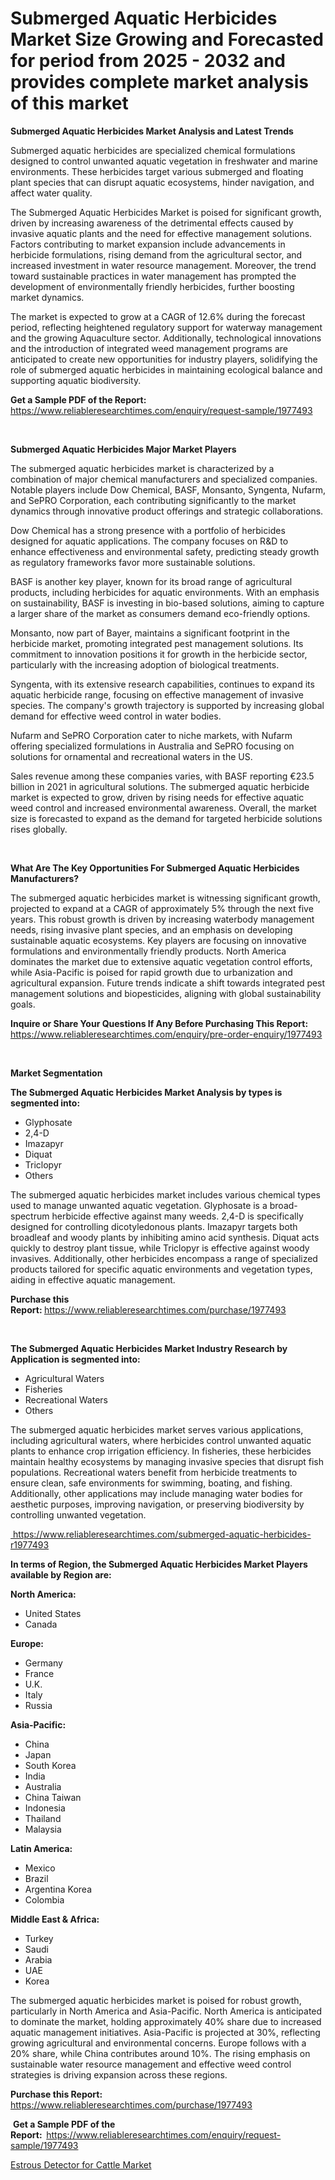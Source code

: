 <p><h1>Submerged Aquatic Herbicides Market Size Growing and Forecasted for period from 2025 - 2032 and provides complete market analysis of this market</h1></p><p><strong>Submerged Aquatic Herbicides Market Analysis and Latest Trends</strong></p>
<p><p>Submerged aquatic herbicides are specialized chemical formulations designed to control unwanted aquatic vegetation in freshwater and marine environments. These herbicides target various submerged and floating plant species that can disrupt aquatic ecosystems, hinder navigation, and affect water quality.</p><p>The Submerged Aquatic Herbicides Market is poised for significant growth, driven by increasing awareness of the detrimental effects caused by invasive aquatic plants and the need for effective management solutions. Factors contributing to market expansion include advancements in herbicide formulations, rising demand from the agricultural sector, and increased investment in water resource management. Moreover, the trend toward sustainable practices in water management has prompted the development of environmentally friendly herbicides, further boosting market dynamics.</p><p>The market is expected to grow at a CAGR of 12.6% during the forecast period, reflecting heightened regulatory support for waterway management and the growing Aquaculture sector. Additionally, technological innovations and the introduction of integrated weed management programs are anticipated to create new opportunities for industry players, solidifying the role of submerged aquatic herbicides in maintaining ecological balance and supporting aquatic biodiversity.</p></p>
<p><strong>Get a Sample PDF of the Report:&nbsp;</strong> <a href="https://www.reliableresearchtimes.com/enquiry/request-sample/1977493?utm_campaign=2009&utm_medium=2&utm_source=Github&utm_content=ia&utm_term=30032025&utm_id=submerged-aquatic-herbicides">https://www.reliableresearchtimes.com/enquiry/request-sample/1977493</a></p>
<p>&nbsp;</p>
<p><strong>Submerged Aquatic Herbicides Major Market Players</strong></p>
<p><p>The submerged aquatic herbicides market is characterized by a combination of major chemical manufacturers and specialized companies. Notable players include Dow Chemical, BASF, Monsanto, Syngenta, Nufarm, and SePRO Corporation, each contributing significantly to the market dynamics through innovative product offerings and strategic collaborations.</p><p>Dow Chemical has a strong presence with a portfolio of herbicides designed for aquatic applications. The company focuses on R&D to enhance effectiveness and environmental safety, predicting steady growth as regulatory frameworks favor more sustainable solutions.</p><p>BASF is another key player, known for its broad range of agricultural products, including herbicides for aquatic environments. With an emphasis on sustainability, BASF is investing in bio-based solutions, aiming to capture a larger share of the market as consumers demand eco-friendly options.</p><p>Monsanto, now part of Bayer, maintains a significant footprint in the herbicide market, promoting integrated pest management solutions. Its commitment to innovation positions it for growth in the herbicide sector, particularly with the increasing adoption of biological treatments.</p><p>Syngenta, with its extensive research capabilities, continues to expand its aquatic herbicide range, focusing on effective management of invasive species. The company's growth trajectory is supported by increasing global demand for effective weed control in water bodies.</p><p>Nufarm and SePRO Corporation cater to niche markets, with Nufarm offering specialized formulations in Australia and SePRO focusing on solutions for ornamental and recreational waters in the US.</p><p>Sales revenue among these companies varies, with BASF reporting €23.5 billion in 2021 in agricultural solutions. The submerged aquatic herbicide market is expected to grow, driven by rising needs for effective aquatic weed control and increased environmental awareness. Overall, the market size is forecasted to expand as the demand for targeted herbicide solutions rises globally.</p></p>
<p>&nbsp;</p>
<p><strong>What Are The Key Opportunities For Submerged Aquatic Herbicides Manufacturers?</strong></p>
<p><p>The submerged aquatic herbicides market is witnessing significant growth, projected to expand at a CAGR of approximately 5% through the next five years. This robust growth is driven by increasing waterbody management needs, rising invasive plant species, and an emphasis on developing sustainable aquatic ecosystems. Key players are focusing on innovative formulations and environmentally friendly products. North America dominates the market due to extensive aquatic vegetation control efforts, while Asia-Pacific is poised for rapid growth due to urbanization and agricultural expansion. Future trends indicate a shift towards integrated pest management solutions and biopesticides, aligning with global sustainability goals.</p></p>
<p><strong>Inquire or Share Your Questions If Any Before Purchasing This Report:</strong> <a href="https://www.reliableresearchtimes.com/enquiry/pre-order-enquiry/1977493?utm_campaign=2009&utm_medium=2&utm_source=Github&utm_content=ia&utm_term=30032025&utm_id=submerged-aquatic-herbicides">https://www.reliableresearchtimes.com/enquiry/pre-order-enquiry/1977493</a></p>
<p>&nbsp;</p>
<p><strong>Market Segmentation</strong></p>
<p><strong>The Submerged Aquatic Herbicides Market Analysis by types is segmented into:</strong></p>
<p><ul><li>Glyphosate</li><li>2,4-D</li><li>Imazapyr</li><li>Diquat</li><li>Triclopyr</li><li>Others</li></ul></p>
<p><p>The submerged aquatic herbicides market includes various chemical types used to manage unwanted aquatic vegetation. Glyphosate is a broad-spectrum herbicide effective against many weeds. 2,4-D is specifically designed for controlling dicotyledonous plants. Imazapyr targets both broadleaf and woody plants by inhibiting amino acid synthesis. Diquat acts quickly to destroy plant tissue, while Triclopyr is effective against woody invasives. Additionally, other herbicides encompass a range of specialized products tailored for specific aquatic environments and vegetation types, aiding in effective aquatic management.</p></p>
<p><strong>Purchase this Report:&nbsp;</strong><a href="https://www.reliableresearchtimes.com/purchase/1977493?utm_campaign=2009&utm_medium=2&utm_source=Github&utm_content=ia&utm_term=30032025&utm_id=submerged-aquatic-herbicides">https://www.reliableresearchtimes.com/purchase/1977493</a></p>
<p>&nbsp;</p>
<p><strong>The Submerged Aquatic Herbicides Market Industry Research by Application is segmented into:</strong></p>
<p><ul><li>Agricultural Waters</li><li>Fisheries</li><li>Recreational Waters</li><li>Others</li></ul></p>
<p><p>The submerged aquatic herbicides market serves various applications, including agricultural waters, where herbicides control unwanted aquatic plants to enhance crop irrigation efficiency. In fisheries, these herbicides maintain healthy ecosystems by managing invasive species that disrupt fish populations. Recreational waters benefit from herbicide treatments to ensure clean, safe environments for swimming, boating, and fishing. Additionally, other applications may include managing water bodies for aesthetic purposes, improving navigation, or preserving biodiversity by controlling unwanted vegetation.</p></p>
<p><a href="https://www.reliableresearchtimes.com/submerged-aquatic-herbicides-r1977493?utm_campaign=2009&utm_medium=2&utm_source=Github&utm_content=ia&utm_term=30032025&utm_id=submerged-aquatic-herbicides">&nbsp;https://www.reliableresearchtimes.com/submerged-aquatic-herbicides-r1977493</a></p>
<p><strong>In terms of Region, the Submerged Aquatic Herbicides Market Players available by Region are:</strong></p>
<p>
    <p> <strong> North America: </strong>
        <ul>
            <li>United States</li>
            <li>Canada</li>
        </ul>
        </p> 
    <p> <strong> Europe: </strong>
        <ul>
            <li>Germany</li>
            <li>France</li>
            <li>U.K.</li>
            <li>Italy</li>
            <li>Russia</li>
        </ul>
        </p> 
    <p> <strong> Asia-Pacific: </strong>
        <ul>
            <li>China</li>
            <li>Japan</li>
            <li>South Korea</li>
            <li>India</li>
            <li>Australia</li>
            <li>China Taiwan</li>
            <li>Indonesia</li>
            <li>Thailand</li>
            <li>Malaysia</li>
        </ul>
        </p> 
    <p> <strong> Latin America: </strong>
        <ul>
            <li>Mexico</li>
            <li>Brazil</li>
            <li>Argentina Korea</li>
            <li>Colombia</li>
        </ul>
        </p> 
    <p> <strong> Middle East & Africa: </strong>
        <ul>
            <li>Turkey</li>
            <li>Saudi</li>
            <li>Arabia</li>
            <li>UAE</li>
            <li>Korea</li>
        </ul>
    </p>
    </p>
<p><p>The submerged aquatic herbicides market is poised for robust growth, particularly in North America and Asia-Pacific. North America is anticipated to dominate the market, holding approximately 40% share due to increased aquatic management initiatives. Asia-Pacific is projected at 30%, reflecting growing agricultural and environmental concerns. Europe follows with a 20% share, while China contributes around 10%. The rising emphasis on sustainable water resource management and effective weed control strategies is driving expansion across these regions.</p></p>
<p><strong>Purchase this Report: </strong><a href="https://www.reliableresearchtimes.com/purchase/1977493?utm_campaign=2009&utm_medium=2&utm_source=Github&utm_content=ia&utm_term=30032025&utm_id=submerged-aquatic-herbicides">https://www.reliableresearchtimes.com/purchase/1977493</a></p>
<p>&nbsp;<strong>Get a Sample PDF of the Report:&nbsp;&nbsp;</strong><a href="https://www.reliableresearchtimes.com/enquiry/request-sample/1977493?utm_campaign=2009&utm_medium=2&utm_source=Github&utm_content=ia&utm_term=30032025&utm_id=submerged-aquatic-herbicides">https://www.reliableresearchtimes.com/enquiry/request-sample/1977493</a></p>
<p><strong></strong></p>
<p><p><a href="https://github.com/hgf64gh/Market-Research-Report-List-2/blob/main/estrous-detector-for-cattle-market.md?utm_campaign=2009&utm_medium=2&utm_source=Github&utm_content=ia&utm_term=30032025&utm_id=submerged-aquatic-herbicides">Estrous Detector for Cattle Market</a></p></p>